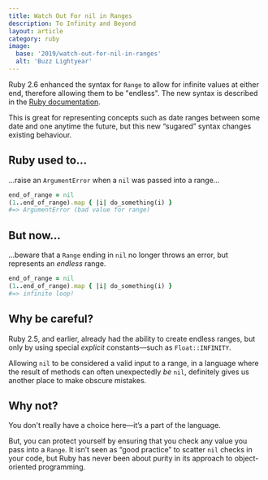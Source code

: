 ```yaml
---
title: Watch Out For nil in Ranges
description: To Infinity and Beyond
layout: article
category: ruby
image:
  base: '2019/watch-out-for-nil-in-ranges'
  alt: 'Buzz Lightyear'
---
```


Ruby 2.6 enhanced the syntax for `Range` to allow for infinite values at either end, therefore allowing them to be "endless". The new syntax is described in the [Ruby documentation](http://ruby-doc.org/core-2.6.3/Range.html#class-Range-label-Endless+Ranges).

This is great for representing concepts such as date ranges between some date and one anytime the future, but this new “sugared” syntax changes existing behaviour.


## Ruby used to…

…raise an `ArgumentError` when a `nil` was passed into a range…

```ruby
end_of_range = nil
(1..end_of_range).map { |i| do_something(i) }
#=> ArgumentError (bad value for range)
```


## But now…

…beware that a `Range` ending in `nil` no longer throws an error, but represents an _endless_ range.

```ruby
end_of_range = nil
(1..end_of_range).map { |i| do_something(i) }
#=> infinite loop!
```


## Why be careful?

Ruby 2.5, and earlier, already had the ability to create endless ranges, but only by using special _explicit_ constants—such as `Float::INFINITY`.

Allowing `nil` to be considered a valid input to a range, in a language where the result of methods can often unexpectedly _be_ `nil`, definitely gives us another place to make obscure mistakes.


## Why not?

You don't really have a choice here—it’s a part of the language.

But, you can protect yourself by ensuring that you check any value you pass into a `Range`. It isn’t seen as “good practice” to scatter `nil` checks in your code, but Ruby has never been about purity in its approach to object-oriented programming.
